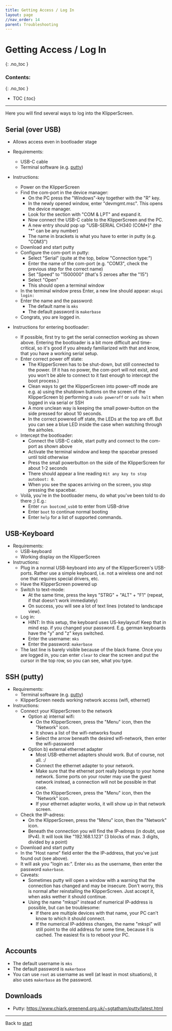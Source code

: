```yaml
---
title: Getting Access / Log In
layout: page
//nav_order: 14
parent: Troubleshooting
---
```

# Getting Access / Log In
{: .no_toc }
### Contents:
{: .no_toc }
- TOC
{:toc}
----

Here you will find several ways to log into the KlipperScreen.

## Serial (over USB)
  * Allows access even in bootloader stage
  * Requirements:
    * USB-C cable
    * Terminal software (e.g. [putty](https://www.chiark.greenend.org.uk/~sgtatham/putty/latest.html))
  * Instructions:
    * Power on the KlipperScreen
    * Find the com-port in the device manager:
      * On the PC press the "Windows"-key together with the "R" key.
      * In the newly opened window, enter "devmgmt.msc". This opens the device manager.
      * Look for the section with "COM & LPT" and expand it.
      * Now connect the USB-C cable to the KlipperScreen and the PC.
      * A new entry should pop up "USB-SERIAL CH340 (COM\*)" (the "\*" can be any number)
      * The name in brackets is what you have to enter in putty (e.g. "COM3")
    * Download and start putty
    * Configure the com-port in putty:
      * Select "Serial" (quite at the top, below "Connection type:")
      * Enter the name of the com-port (e.g. "COM3", check the previous step for the correct name)
      * Set "Speed" to "1500000" (that's 5 zeroes after the "15")
      * Select "Open"
      * This should open a terminal window
    * In the terminal window press Enter, a new line should appear: `mkspi login: `
    * Enter the name and the password:
      * The default name is `mks`
      * The default password is `makerbase`
    * Congrats, you are logged in.

  * Instructions for entering bootloader:
    * If possible, first try to get the serial connection working as shown above. Entering the bootloader is a bit more difficult and time-critical, so it's good if you already familiarized with that and know, that you have a working serial setup.
    * Enter correct power off state:
      * The KlipperScreen has to be shut-down, but still connected to the power. (If it has no power, the com-port will not exist, and you won't be able to connect to it fast enough to intercept the boot process.)
      * Clean ways to get the KlipperScreen into power-off mode are e.g. a) using the shutdown buttons on the screen of the KlipperScreen b) performing a `sudo poweroff` or `sudo halt` when logged in via serial or SSH
      * A more unclean way is keeping the small power-button on the side pressed for about 10 seconds.
      * In the correct powered off state, the LEDs at the top are off. But you can see a blue LED inside the case when watching through the airholes.
    * Intercept the bootloader:
      * Connect the USB-C cable, start putty and connect to the com-port as shown above
      * Activate the terminal window and keep the spacebar pressed until told otherwise
      * Press the small powerbutton on the side of the KlipperScreen for about 1-2 seconds
      * There should appear a line reading `Hit any key to stop autoboot: 0`.
      * When you see the spaces arriving on the screen, you stop pressing the spacebar.
    * Voilà, you're in the bootloader menu, do what you've been told to do there ;) E.g.:
      * Enter `run bootcmd_usb0` to enter from USB-drive
      * Enter `boot` to continue normal booting
      * Enter `help` for a list of supported commands.

## USB-Keyboard
  * Requirements:
    * USB-keyboard
    * Working display on the KlipperScreen
  * Instructions:
    * Plug in a normal USB-keyboard into any of the KlipperScreen's USB-ports. Rather use a simple keyboard, i.e. not a wireless one and not one that requires special drivers, etc.
    * Have the KlipperScreen powered up
    * Switch to text-mode:
      * At the same time, press the keys "STRG" + "ALT" + "F1" (repeat, if that doesn't work immediately)
      * On success, you will see a lot of text lines (rotated to landscape view).
    * Log in:
      * HINT: In this setup, the keyboard uses US-keylayout! Keep that in mind esp. if you changed your password. E.g. german keyboards have the "y" and "z" keys switched.
      * Enter the username: `mks`
      * Enter the password: `makerbase`
    * The last line is barely visible because of the black frame. Once you are logged in, you can enter `clear` to clear the screen and put the cursor in the top row, so you can see, what you type.

## SSH (putty)
  * Requirements:
    * Terminal software (e.g. [putty](https://www.chiark.greenend.org.uk/~sgtatham/putty/latest.html))
    * KlipperScreen needs working network access (wifi, ethernet)
  * Instructions:
    * Connect your KlipperScreen to the network
      * Option a) internal wifi:
        * On the KlipperScreen, press the "Menu" icon, then the "Network" icon.
        * It shows a list of the wifi-networks found
        * Select the arrow beneath the desired wifi-network, then enter the wifi-password
      * Option b) external ethernet adapter
        * Most USB-ethernet adapters should work. But of course, not all. :/
        * Connect the ethernet adapter to your network.
        * Make sure that the ethernet port really belongs to your home network. Some ports on your router may use the guest network instead, a connection will not be possible in that case.
        * On the KlipperScreen, press the "Menu" icon, then the "Network" icon.
        * If your ethernet adapter works, it will show up in that network screen.
    * Check the IP-adress:
      * On the KlipperScreen, press the "Menu" icon, then the "Network" icon.
      * Beneath the connection you will find the IP-adress (in doubt, use IPv4). It will look like "192.168.1.123" (3 blocks of max. 3 digits, divided by a point)
    * Download and start putty
    * In the "Host name" field enter the the IP-address, that you've just found out (see above).
    * It will ask you "login as:". Enter `mks` as the username, then enter the password `makerbase`.
    * Caveats:
      * Sometimes putty will open a window with a warning that the connection has changed and may be insecure. Don't worry, this is normal after reinstalling the KlipperScreen. Just accept it, when asks wether it should continue.
      * Using the name "mkspi" instead of numerical IP-address is possible, but can be troublesome:
        * If there are multiple devices with that name, your PC can't know to which it should connect.
        * If the numerical IP-address changes, the name "mkspi" will still point to the old address for some time, because it is cached. The easiest fix is to reboot your PC.


## Accounts
  * The default username is `mks`
  * The default password is `makerbase`
  * You can use `root` as username as well (at least in most situations), it also uses `makerbase` as the password.

## Downloads

  * Putty: <https://www.chiark.greenend.org.uk/~sgtatham/putty/latest.html>


----
Back to [start](index.html)

